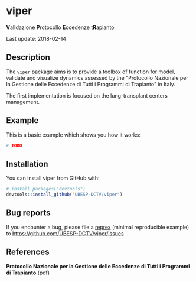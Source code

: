 viper
================

<!-- README.md is generated from README.Rmd. Please edit that file -->
**V**al**I**dazione **P**rotocollo **E**ccedenze t**R**apianto

Last update: 2018-02-14

Description
-----------

The `viper` package aims is to provide a toolbox of function for model, validate and visualize dynamics assessed by the "Protocollo Nazionale per la Gestione delle Eccedenze di Tutti i Programmi di Trapianto" in Italy.

The first implementation is focused on the lung-transplant centers management.

Example
-------

This is a basic example which shows you how it works:

``` r
# TODO
```

Installation
------------

You can install viper from GitHub with:

``` r
# install.packages("devtools")
devtools::install_github("UBESP-DCTV/viper")
```

Bug reports
-----------

If you encounter a bug, please file a [reprex](https://github.com/tidyverse/reprex) (minimal reproducible example) to <https://github.com/UBESP-DCTV/viper/issues>

References
----------

**Protocollo Nazionale per la Gestione delle Eccedenze di Tutti i Programmi di Trapianto** ([pdf](http://www.policlinico.mi.it/AMM/nitp/area_operatore/linee_guida/03/ProtocolloNazionaleGestioneEccedenzeCNTO140804.pdf))
